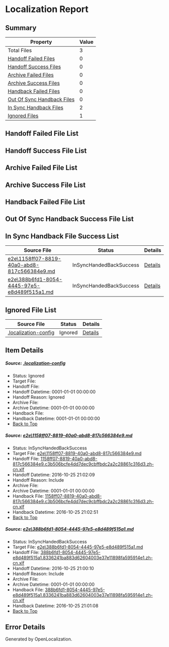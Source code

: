 # <a name='report-top'></a> Localization Report

## Summary
 Property | Value 
 -------- | ----- 
 Total Files | 3
[ Handoff Failed Files ](#handoff-failed-list)| 0
[ Handoff Success Files ](#handoff-success-list)| 0
[ Archive Failed Files ](#archive-failed-list)| 0
[ Archive Success Files ](#archive-success-list)| 0
[ Handback Failed Files ](#handback-failed-list)| 0
[ Out Of Sync Handback Files ](#outofsync-handback-success-list)| 0
[ In Sync Handback Files ](#insync-handback-success-list)| 2
[ Ignored Files ](#ignored-list)| 1

## <a name='handoff-failed-list'></a> Handoff Failed File List

## <a name='handoff-success-list'></a> Handoff Success File List

## <a name='archive-failed-list'></a> Archive Failed File List

## <a name='archive-success-list'></a> Archive Success File List

## <a name='handback-failed-list'></a> Handback Failed File List

## <a name='outofsync-handback-success-list'></a> Out Of Sync Handback Success File List

## <a name='insync-handback-success-list'></a> In Sync Handback File Success List
 Source File | Status | Details 
 ----------- | ------ | ------- 
 [e2e\1158ff07-8819-40a0-abd8-817c566384e9.md](https://github.com/OpenLocalizationTestOrg/ol-test0/blob/598483080cdfbff0dc3f5b80d54010863882bcaa/e2e/1158ff07-8819-40a0-abd8-817c566384e9.md) | InSyncHandedBackSuccess | [Details](#dde34f500cc7592c03c7e04861dcb25b730708941)
 [e2e\388b6fd1-8054-4445-97e5-e8d489f515a1.md](https://github.com/OpenLocalizationTestOrg/ol-test0/blob/74d40de12facbd9786d3d9fd2800cca0622720fd/e2e/388b6fd1-8054-4445-97e5-e8d489f515a1.md) | InSyncHandedBackSuccess | [Details](#507ab57e2dc5a60524a726b6fe0672598ed3572c2)

## <a name='ignored-list'></a> Ignored File List
 Source File | Status | Details 
 ----------- | ------ | ------- 
 [.localization-config](https://github.com/OpenLocalizationTestOrg/ol-test0/blob/598483080cdfbff0dc3f5b80d54010863882bcaa/.localization-config) | Ignored | [Details](#c268a05ecaa7ec85942ed632c29928ee5bd6da8d0)

## Item Details
##### <a name='c268a05ecaa7ec85942ed632c29928ee5bd6da8d0'></a> Source: [.localization-config](https://github.com/OpenLocalizationTestOrg/ol-test0/blob/598483080cdfbff0dc3f5b80d54010863882bcaa/.localization-config)
* Status: Ignored
* Target File: 
* Handoff File: 
* Handoff Datetime: 0001-01-01 00:00:00
* Handoff Reason: Ignored
* Archive File: 
* Archive Datetime: 0001-01-01 00:00:00
* Handback File: 
* Handback Datetime: 0001-01-01 00:00:00
* [Back to Top](#report-top)

##### <a name='dde34f500cc7592c03c7e04861dcb25b730708941'></a> Source: [e2e\1158ff07-8819-40a0-abd8-817c566384e9.md](https://github.com/OpenLocalizationTestOrg/ol-test0/blob/598483080cdfbff0dc3f5b80d54010863882bcaa/e2e/1158ff07-8819-40a0-abd8-817c566384e9.md)
* Status: InSyncHandedBackSuccess
* Target File: [e2e\1158ff07-8819-40a0-abd8-817c566384e9.md](https://github.com/OpenLocalizationTestOrg/ol-test0-zhcn/blob/ac5d0b822287a47ce65bc485e72c54751ab3f698/e2e/1158ff07-8819-40a0-abd8-817c566384e9.md)
* Handoff File: [1158ff07-8819-40a0-abd8-817c566384e9.c3b506bcfe4dd7dec9cbffbdc2a2c28861c316d3.zh-cn.xlf](https://github.com/OpenLocalizationTestOrg/ol-test0-handoff/blob/093f1b1d12dd519895549a1b4104c3ff10bafa29/ol-handoff/OpenLocalizationTestOrg/ol-test0-zhcn/shujia/ht/1158ff07-8819-40a0-abd8-817c566384e9.c3b506bcfe4dd7dec9cbffbdc2a2c28861c316d3.zh-cn.xlf)
* Handoff Datetime: 2016-10-25 21:02:09
* Handoff Reason: Include
* Archive File: 
* Archive Datetime: 0001-01-01 00:00:00
* Handback File: [1158ff07-8819-40a0-abd8-817c566384e9.c3b506bcfe4dd7dec9cbffbdc2a2c28861c316d3.zh-cn.xlf](https://github.com/OpenLocalizationTestOrg/ol-test0-handback/blob/719af76122c1d1c4af545b2e9e5d802201243968/ol-handback/OpenLocalizationTestOrg/ol-test0-zhcn/shujia/ht/1158ff07-8819-40a0-abd8-817c566384e9.c3b506bcfe4dd7dec9cbffbdc2a2c28861c316d3.zh-cn.xlf)
* Handback Datetime: 2016-10-25 21:02:51
* [Back to Top](#report-top)

##### <a name='507ab57e2dc5a60524a726b6fe0672598ed3572c2'></a> Source: [e2e\388b6fd1-8054-4445-97e5-e8d489f515a1.md](https://github.com/OpenLocalizationTestOrg/ol-test0/blob/74d40de12facbd9786d3d9fd2800cca0622720fd/e2e/388b6fd1-8054-4445-97e5-e8d489f515a1.md)
* Status: InSyncHandedBackSuccess
* Target File: [e2e\388b6fd1-8054-4445-97e5-e8d489f515a1.md](https://github.com/OpenLocalizationTestOrg/ol-test0-zhcn/blob/c82d32105bc66bc5be63a9239f006946019219b6/e2e/388b6fd1-8054-4445-97e5-e8d489f515a1.md)
* Handoff File: [388b6fd1-8054-4445-97e5-e8d489f515a1.8336241ba883d62604003e37e11898fa595914e1.zh-cn.xlf](https://github.com/OpenLocalizationTestOrg/ol-test0-handoff/blob/ff1bc7bef4978f9a40532ff21b8bcb6a71d592ee/ol-handoff/OpenLocalizationTestOrg/ol-test0-zhcn/shujia/ht/388b6fd1-8054-4445-97e5-e8d489f515a1.8336241ba883d62604003e37e11898fa595914e1.zh-cn.xlf)
* Handoff Datetime: 2016-10-25 21:00:10
* Handoff Reason: Include
* Archive File: 
* Archive Datetime: 0001-01-01 00:00:00
* Handback File: [388b6fd1-8054-4445-97e5-e8d489f515a1.8336241ba883d62604003e37e11898fa595914e1.zh-cn.xlf](https://github.com/OpenLocalizationTestOrg/ol-test0-handback/blob/8f9a44ed5131803fc30b73a1bc56e47804bda531/ol-handback/OpenLocalizationTestOrg/ol-test0-zhcn/shujia/ht/388b6fd1-8054-4445-97e5-e8d489f515a1.8336241ba883d62604003e37e11898fa595914e1.zh-cn.xlf)
* Handback Datetime: 2016-10-25 21:01:08
* [Back to Top](#report-top)


## Error Details

Generated by OpenLocalization.

